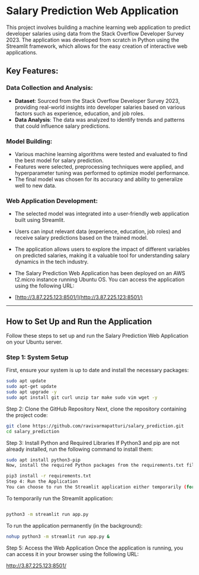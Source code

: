 # Salary Prediction Web Application

This project involves building a machine learning web application to predict developer salaries using data from the Stack Overflow Developer Survey 2023. The application was developed from scratch in Python using the Streamlit framework, which allows for the easy creation of interactive web applications.

## Key Features:

### Data Collection and Analysis:
- **Dataset**: Sourced from the Stack Overflow Developer Survey 2023, providing real-world insights into developer salaries based on various factors such as experience, education, and job roles.
- **Data Analysis**: The data was analyzed to identify trends and patterns that could influence salary predictions.

### Model Building:
- Various machine learning algorithms were tested and evaluated to find the best model for salary prediction.
- Features were selected, preprocessing techniques were applied, and hyperparameter tuning was performed to optimize model performance.
- The final model was chosen for its accuracy and ability to generalize well to new data.

### Web Application Development:
- The selected model was integrated into a user-friendly web application built using Streamlit.
- Users can input relevant data (experience, education, job roles) and receive salary predictions based on the trained model.
- The application allows users to explore the impact of different variables on predicted salaries, making it a valuable tool for understanding salary dynamics in the tech industry.
- The Salary Prediction Web Application has been deployed on an AWS t2.micro instance running Ubuntu OS. You can access the application using the following URL:

- [http://3.87.225.123:8501/](http://3.87.225.123:8501/)

---

## How to Set Up and Run the Application

Follow these steps to set up and run the Salary Prediction Web Application on your Ubuntu server.

### Step 1: System Setup

First, ensure your system is up to date and install the necessary packages:

```bash
sudo apt update
sudo apt-get update
sudo apt upgrade -y
sudo apt install git curl unzip tar make sudo vim wget -y
```

Step 2: Clone the GitHub Repository
Next, clone the repository containing the project code:

```bash
git clone https://github.com/ravivarmapatturi/salary_prediction.git
cd salary_prediction
```

Step 3: Install Python and Required Libraries
If Python3 and pip are not already installed, run the following command to install them:

```bash
sudo apt install python3-pip
Now, install the required Python packages from the requirements.txt file:
```

```bash
pip3 install -r requirements.txt
Step 4: Run the Application
You can choose to run the Streamlit application either temporarily (for testing purposes) or permanently (in the background).
```

To temporarily run the Streamlit application:
```bash

python3 -m streamlit run app.py
```

To run the application permanently (in the background):

```bash
nohup python3 -m streamlit run app.py &
```

Step 5: Access the Web Application
Once the application is running, you can access it in your browser using the following URL:

http://3.87.225.123:8501/

